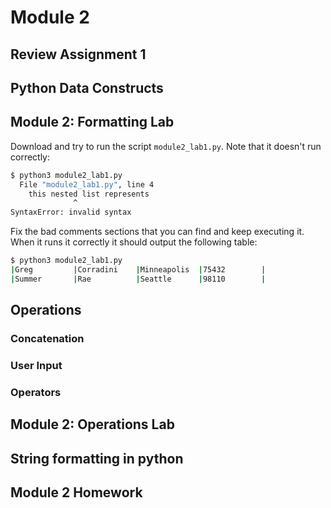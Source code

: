 # Module 2
## Review Assignment 1
## Python Data Constructs

## Module 2: Formatting Lab

Download and try to run the script `module2_lab1.py`. Note that it doesn't run correctly:

```bash
$ python3 module2_lab1.py
  File "module2_lab1.py", line 4
    this nested list represents
              ^
SyntaxError: invalid syntax
```

Fix the bad comments sections that you can find and keep executing it. When it runs it correctly
it should output the following table:

```bash
$ python3 module2_lab1.py
|Greg         |Corradini    |Minneapolis  |75432        |
|Summer       |Rae          |Seattle      |98110        |
```

## Operations
### Concatenation
### User Input
### Operators

## Module 2: Operations Lab

## String formatting in python

## Module 2 Homework
